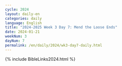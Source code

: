 ```yaml
---
cycle: 2024
layout: daily-en
categories: daily
language: English
title: "2024-2025 Week 3 Day 7: Mend the Loose Ends"
date: 2024-01-21
weekNum: 3
dayNum: 7
permalink: /en/daily/2024/wk3-day7-daily.html
---
```


{% include BibleLinks2024.html %}
